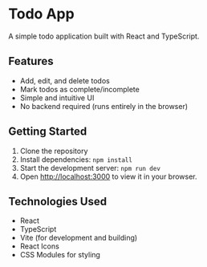 # Todo App

A simple todo application built with React and TypeScript.

## Features

- Add, edit, and delete todos
- Mark todos as complete/incomplete
- Simple and intuitive UI
- No backend required (runs entirely in the browser)

## Getting Started

1. Clone the repository
2. Install dependencies: `npm install`
3. Start the development server: `npm run dev`
4. Open [http://localhost:3000](http://localhost:3000) to view it in your browser.

## Technologies Used

- React
- TypeScript
- Vite (for development and building)
- React Icons
- CSS Modules for styling

